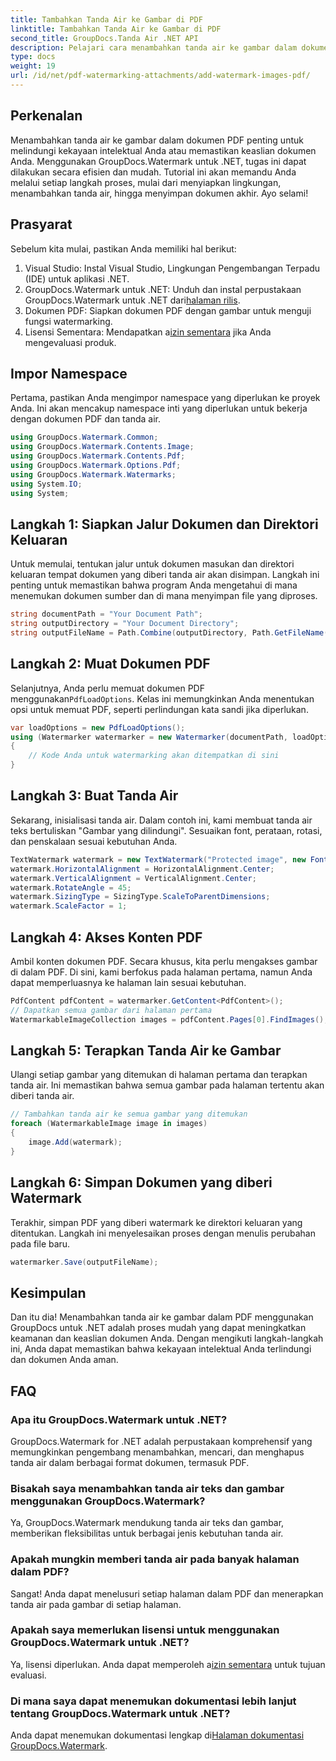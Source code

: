 ```yaml
---
title: Tambahkan Tanda Air ke Gambar di PDF
linktitle: Tambahkan Tanda Air ke Gambar di PDF
second_title: GroupDocs.Tanda Air .NET API
description: Pelajari cara menambahkan tanda air ke gambar dalam dokumen PDF menggunakan GroupDocs.Watermark untuk .NET dengan tutorial langkah demi langkah kami yang mendetail. Amankan PDF Anda dengan mudah.
type: docs
weight: 19
url: /id/net/pdf-watermarking-attachments/add-watermark-images-pdf/
---
```

## Perkenalan
Menambahkan tanda air ke gambar dalam dokumen PDF penting untuk melindungi kekayaan intelektual Anda atau memastikan keaslian dokumen Anda. Menggunakan GroupDocs.Watermark untuk .NET, tugas ini dapat dilakukan secara efisien dan mudah. Tutorial ini akan memandu Anda melalui setiap langkah proses, mulai dari menyiapkan lingkungan, menambahkan tanda air, hingga menyimpan dokumen akhir. Ayo selami!
## Prasyarat
Sebelum kita mulai, pastikan Anda memiliki hal berikut:
1. Visual Studio: Instal Visual Studio, Lingkungan Pengembangan Terpadu (IDE) untuk aplikasi .NET.
2.  GroupDocs.Watermark untuk .NET: Unduh dan instal perpustakaan GroupDocs.Watermark untuk .NET dari[halaman rilis](https://releases.groupdocs.com/Watermark/net/).
3. Dokumen PDF: Siapkan dokumen PDF dengan gambar untuk menguji fungsi watermarking.
4.  Lisensi Sementara: Mendapatkan a[izin sementara](https://purchase.groupdocs.com/temporary-license/) jika Anda mengevaluasi produk.
## Impor Namespace
Pertama, pastikan Anda mengimpor namespace yang diperlukan ke proyek Anda. Ini akan mencakup namespace inti yang diperlukan untuk bekerja dengan dokumen PDF dan tanda air.
```csharp
using GroupDocs.Watermark.Common;
using GroupDocs.Watermark.Contents.Image;
using GroupDocs.Watermark.Contents.Pdf;
using GroupDocs.Watermark.Options.Pdf;
using GroupDocs.Watermark.Watermarks;
using System.IO;
using System;
```
## Langkah 1: Siapkan Jalur Dokumen dan Direktori Keluaran
Untuk memulai, tentukan jalur untuk dokumen masukan dan direktori keluaran tempat dokumen yang diberi tanda air akan disimpan. Langkah ini penting untuk memastikan bahwa program Anda mengetahui di mana menemukan dokumen sumber dan di mana menyimpan file yang diproses.
```csharp
string documentPath = "Your Document Path";
string outputDirectory = "Your Document Directory";
string outputFileName = Path.Combine(outputDirectory, Path.GetFileName(documentPath));
```
## Langkah 2: Muat Dokumen PDF
 Selanjutnya, Anda perlu memuat dokumen PDF menggunakan`PdfLoadOptions`. Kelas ini memungkinkan Anda menentukan opsi untuk memuat PDF, seperti perlindungan kata sandi jika diperlukan.
```csharp
var loadOptions = new PdfLoadOptions();
using (Watermarker watermarker = new Watermarker(documentPath, loadOptions))
{
    // Kode Anda untuk watermarking akan ditempatkan di sini
}
```
## Langkah 3: Buat Tanda Air
Sekarang, inisialisasi tanda air. Dalam contoh ini, kami membuat tanda air teks bertuliskan "Gambar yang dilindungi". Sesuaikan font, perataan, rotasi, dan penskalaan sesuai kebutuhan Anda.
```csharp
TextWatermark watermark = new TextWatermark("Protected image", new Font("Arial", 8));
watermark.HorizontalAlignment = HorizontalAlignment.Center;
watermark.VerticalAlignment = VerticalAlignment.Center;
watermark.RotateAngle = 45;
watermark.SizingType = SizingType.ScaleToParentDimensions;
watermark.ScaleFactor = 1;
```
## Langkah 4: Akses Konten PDF
Ambil konten dokumen PDF. Secara khusus, kita perlu mengakses gambar di dalam PDF. Di sini, kami berfokus pada halaman pertama, namun Anda dapat memperluasnya ke halaman lain sesuai kebutuhan.
```csharp
PdfContent pdfContent = watermarker.GetContent<PdfContent>();
// Dapatkan semua gambar dari halaman pertama
WatermarkableImageCollection images = pdfContent.Pages[0].FindImages();
```
## Langkah 5: Terapkan Tanda Air ke Gambar
Ulangi setiap gambar yang ditemukan di halaman pertama dan terapkan tanda air. Ini memastikan bahwa semua gambar pada halaman tertentu akan diberi tanda air.
```csharp
// Tambahkan tanda air ke semua gambar yang ditemukan
foreach (WatermarkableImage image in images)
{
    image.Add(watermark);
}
```
## Langkah 6: Simpan Dokumen yang diberi Watermark
Terakhir, simpan PDF yang diberi watermark ke direktori keluaran yang ditentukan. Langkah ini menyelesaikan proses dengan menulis perubahan pada file baru.
```csharp
watermarker.Save(outputFileName);
```
## Kesimpulan
Dan itu dia! Menambahkan tanda air ke gambar dalam PDF menggunakan GroupDocs untuk .NET adalah proses mudah yang dapat meningkatkan keamanan dan keaslian dokumen Anda. Dengan mengikuti langkah-langkah ini, Anda dapat memastikan bahwa kekayaan intelektual Anda terlindungi dan dokumen Anda aman.
## FAQ
### Apa itu GroupDocs.Watermark untuk .NET?
GroupDocs.Watermark for .NET adalah perpustakaan komprehensif yang memungkinkan pengembang menambahkan, mencari, dan menghapus tanda air dalam berbagai format dokumen, termasuk PDF.
### Bisakah saya menambahkan tanda air teks dan gambar menggunakan GroupDocs.Watermark?
Ya, GroupDocs.Watermark mendukung tanda air teks dan gambar, memberikan fleksibilitas untuk berbagai jenis kebutuhan tanda air.
### Apakah mungkin memberi tanda air pada banyak halaman dalam PDF?
Sangat! Anda dapat menelusuri setiap halaman dalam PDF dan menerapkan tanda air pada gambar di setiap halaman.
### Apakah saya memerlukan lisensi untuk menggunakan GroupDocs.Watermark untuk .NET?
 Ya, lisensi diperlukan. Anda dapat memperoleh a[izin sementara](https://purchase.groupdocs.com/temporary-license/) untuk tujuan evaluasi.
### Di mana saya dapat menemukan dokumentasi lebih lanjut tentang GroupDocs.Watermark untuk .NET?
 Anda dapat menemukan dokumentasi lengkap di[Halaman dokumentasi GroupDocs.Watermark](https://reference.groupdocs.com/Watermark/net/).